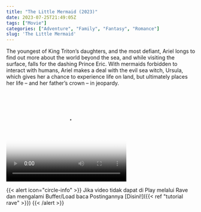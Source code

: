 ```yaml
---
title: "The Little Mermaid (2023)"
date: 2023-07-25T21:49:05Z
tags: ["Movie"]
categories: ["Adventure", "Family", "Fantasy", "Romance"]
slug: 'The Little Mermaid'
---
```

The youngest of King Triton’s daughters, and the most defiant, Ariel longs to find out more about the world beyond the sea, and while visiting the surface, falls for the dashing Prince Eric. With mermaids forbidden to interact with humans, Ariel makes a deal with the evil sea witch, Ursula, which gives her a chance to experience life on land, but ultimately places her life – and her father’s crown – in jeopardy.

<video width="320" height="240" poster="https://www.themoviedb.org/t/p/original/q1l20kUMfrXvr2w6rwiyydLYNg6.jpg" controls>
  <source src="https://kp3d-my.sharepoint.com/personal/ryoo_kp3d_onmicrosoft_com/_layouts/15/download.aspx?share=EVs3zYEzvw5Gj-iAAGoYOwcBXNBQ8NhCVFPKqw3f586Sbg" type="video/mp4">
  
</video>

{{< alert icon="circle-info" >}}
Jika video tidak dapat di Play melalui Rave dan mengalami Buffer/Load baca Postingannya [Disini!]({{< ref "tutorial rave" >}})
{{< /alert >}}
